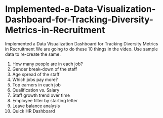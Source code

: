 # Implemented-a-Data-Visualization-Dashboard-for-Tracking-Diversity-Metrics-in-Recruitment
Implemented a Data Visualization Dashboard for Tracking Diversity Metrics in Recruitment
We are going to do these 10 things in the video. Use sample data to re-create the same.

1) How many people are in each job?
2) Gender break-down of the staff
3) Age spread of the staff
4) Which jobs pay more?
5) Top earners in each job
6) Qualification vs. Salary
7) Staff growth trend over time
8) Employee filter by starting letter
9) Leave balance analysis
10) Quick HR Dashboard
